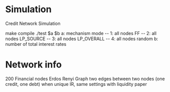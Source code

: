 # Simulation
Credit Network Simulation

make compile
./test $a $b
a: mechanism mode
-- 1: all nodes FF
-- 2: all nodes LP_SOURCE
-- 3: all nodes LP_OVERALL
-- 4: all nodes random
b: number of total interest rates

# Network info
200 Financial nodes
Erdos Renyi Graph
two edges between two nodes (one credit, one debt)
when unique IR, same settings with liquidity paper
